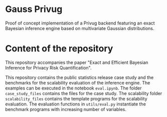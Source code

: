 # Gauss Privug

Proof of concept implementation of a Privug backend featuring an exact Bayesian inference engine based on multivariate Gaussian distributions.

# Content of the repository

This repository accompanies the paper "Exact and Efficient Bayesian Inference for Privacy Risk Quantification".

This repository contains the public statistics release case study and the benchmarks for the scalability evaluation of the inference engine. The examples can be executed in the notebook `eval.ipynb`. The folder `case_study_files` contains the files for the case study. The scalability folder `scalability_files` contains the template programs for the scalability evaluation. The evaluation functions in `utils/eval.py` instantiate the benchmark programs with increasing number of variables.
